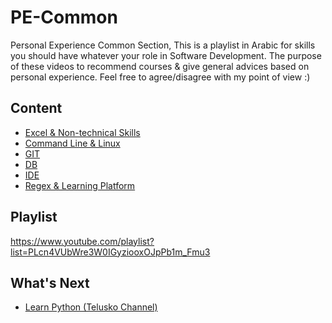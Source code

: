 # PE-Common
Personal Experience Common Section, This is a playlist in Arabic for skills you should have whatever your role in Software Development.
The purpose of these videos to recommend courses & give general advices based on personal experience. 
Feel free to agree/disagree with my point of view :)
## Content
- [Excel & Non-technical Skills](https://github.com/mostafayahia/PE-Common/blob/Common-00/common/common-00.md)
- [Command Line & Linux](https://github.com/mostafayahia/PE-Common/blob/Common-01/common/common-01.md)
- [GIT](https://github.com/mostafayahia/PE-Common/blob/Common-02/common/common-02.md)
- [DB](https://github.com/mostafayahia/PE-Common/blob/Common-03/common/common-03.md)
- [IDE](https://github.com/mostafayahia/PE-Common/blob/Common-04/common/common-04.md)
- [Regex & Learning Platform](https://github.com/mostafayahia/PE-Common/blob/Common-05/common/common-05.md)
## Playlist
https://www.youtube.com/playlist?list=PLcn4VUbWre3W0IGyziooxOJpPb1m_Fmu3
## What's Next
- [Learn Python (Telusko Channel)](https://www.youtube.com/playlist?list=PLsyeobzWxl7poL9JTVyndKe62ieoN-MZ3)
